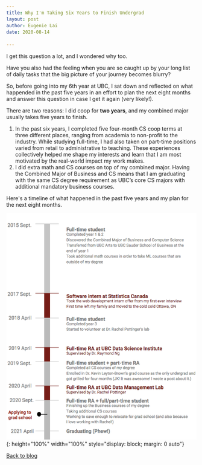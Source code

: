 ```yaml
---
title: Why I'm Taking Six Years to Finish Undergrad
layout: post
author: Eugenie Lai
date: 2020-08-14

---
```


I get this question a lot, and I wondered why too.

Have you also had the feeling when you are so caught up by your long list of daily tasks that the big picture of your journey becomes blurry? 

So, before going into my 6th year at UBC, I sat down and reflected on what happended in the past five years in an effort to plan the next eight months and answer this question in case I get it again (very likely!).

There are two reasons: I did coop for **two years**, and my combined major usually takes five years to finish.
1. In the past six years, I completed five four-month CS coop terms at three different places, ranging from academia to non-profit to the industry. While studying full-time, I had also taken on part-time positions varied from retail to administrative to teaching. These experiences collectively helped me shape my interests and learn that I am most motivated by the real-world impact my work makes.
2. I did extra math and CS courses on top of my combined major. Having the Combined Major of Business and CS means that I am graduating with the same CS degree requirement as UBC’s core CS majors with additional mandatory business courses.

Here's a timeline of what happened in the past five years and my plan for the next eight months. 

![alt text][what-happened]{: height="100%" width="100%" style="display: block; margin: 0 auto"}

[what-happened]: /assets/posts/timeline/what-happened.png "what-happened.png"

[Back to blog](../blog.html)